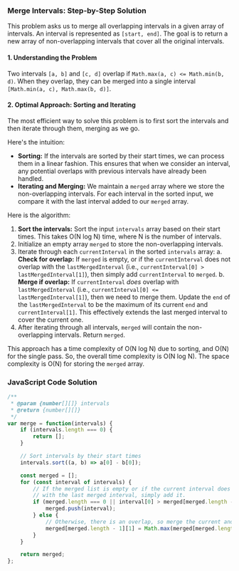 ### Merge Intervals: Step-by-Step Solution

This problem asks us to merge all overlapping intervals in a given array of intervals. An interval is represented as `[start, end]`. The goal is to return a new array of non-overlapping intervals that cover all the original intervals.

#### 1. Understanding the Problem

Two intervals `[a, b]` and `[c, d]` overlap if `Math.max(a, c) <= Math.min(b, d)`. When they overlap, they can be merged into a single interval `[Math.min(a, c), Math.max(b, d)]`.

#### 2. Optimal Approach: Sorting and Iterating

The most efficient way to solve this problem is to first sort the intervals and then iterate through them, merging as we go.

Here's the intuition:
-   **Sorting:** If the intervals are sorted by their start times, we can process them in a linear fashion. This ensures that when we consider an interval, any potential overlaps with previous intervals have already been handled.
-   **Iterating and Merging:** We maintain a `merged` array where we store the non-overlapping intervals. For each interval in the sorted input, we compare it with the last interval added to our `merged` array.

Here is the algorithm:

1.  **Sort the intervals:** Sort the input `intervals` array based on their start times. This takes O(N log N) time, where N is the number of intervals.
2.  Initialize an empty array `merged` to store the non-overlapping intervals.
3.  Iterate through each `currentInterval` in the sorted `intervals` array:
    a. **Check for overlap:** If `merged` is empty, or if the `currentInterval` does not overlap with the `lastMergedInterval` (i.e., `currentInterval[0] > lastMergedInterval[1]`), then simply add `currentInterval` to `merged`.
    b. **Merge if overlap:** If `currentInterval` *does* overlap with `lastMergedInterval` (i.e., `currentInterval[0] <= lastMergedInterval[1]`), then we need to merge them. Update the `end` of the `lastMergedInterval` to be the maximum of its current `end` and `currentInterval[1]`. This effectively extends the last merged interval to cover the current one.
4.  After iterating through all intervals, `merged` will contain the non-overlapping intervals. Return `merged`.

This approach has a time complexity of O(N log N) due to sorting, and O(N) for the single pass. So, the overall time complexity is O(N log N). The space complexity is O(N) for storing the `merged` array.

### JavaScript Code Solution

```javascript
/**
 * @param {number[][]} intervals
 * @return {number[][]}
 */
var merge = function(intervals) {
    if (intervals.length === 0) {
        return [];
    }

    // Sort intervals by their start times
    intervals.sort((a, b) => a[0] - b[0]);

    const merged = [];
    for (const interval of intervals) {
        // If the merged list is empty or if the current interval does not overlap
        // with the last merged interval, simply add it.
        if (merged.length === 0 || interval[0] > merged[merged.length - 1][1]) {
            merged.push(interval);
        } else {
            // Otherwise, there is an overlap, so merge the current and last intervals
            merged[merged.length - 1][1] = Math.max(merged[merged.length - 1][1], interval[1]);
        }
    }

    return merged;
};
```
